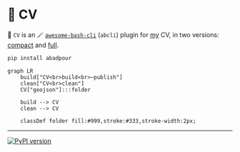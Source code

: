 # 📜 CV

📜 `CV` is an 🪄 [`awesome-bash-cli`](https://github.com/kamangir/awesome-bash-cli) (`abcli`) plugin for [my](https://abadpour.com/) CV, in two versions: [compact](https://abadpour-com.s3.ca-central-1.amazonaws.com/cv/arash-abadpour-resume.pdf) and [full](https://abadpour-com.s3.ca-central-1.amazonaws.com/cv/arash-abadpour-resume-full.pdf).

```bash
pip install abadpour
```

```mermaid
graph LR
    build["CV<br>build<br>~publish"]
    clean["CV<br>clean"]
    CV["geojson"]:::folder

    build --> CV
    clean --> CV

    classDef folder fill:#999,stroke:#333,stroke-width:2px;
```

---

[![PyPI version](https://img.shields.io/pypi/v/abadpour.svg)](https://pypi.org/project/abadpour/)
